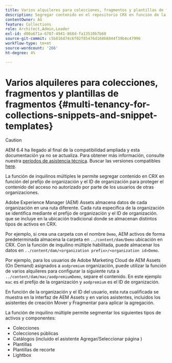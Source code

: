 ```yaml
---
title: Varios alquileres para colecciones, fragmentos y plantillas de fragmentos
description: Segregar contenido en el repositorio CRX en función de la organización del cliente para evitar el acceso no autorizado.
contentOwner: AG
feature: Collections
role: Architect,Admin,Leader
exl-id: d00a671a-6707-4941-868d-fa13510b7b60
source-git-commit: c5b816d74c6f02f85476d16868844f39b4c47996
workflow-type: tm+mt
source-wordcount: '266'
ht-degree: 4%

---
```


# Varios alquileres para colecciones, fragmentos y plantillas de fragmentos {#multi-tenancy-for-collections-snippets-and-snippet-templates}

>[!CAUTION]
>
>AEM 6.4 ha llegado al final de la compatibilidad ampliada y esta documentación ya no se actualiza. Para obtener más información, consulte nuestra [períodos de asistencia técnica](https://helpx.adobe.com/es/support/programs/eol-matrix.html). Buscar las versiones compatibles [here](https://experienceleague.adobe.com/docs/).

La función de inquilinos múltiples le permite segregar contenido en CRX en función del prefijo de organización y el ID de organización para proteger el contenido del acceso no autorizado por parte de los usuarios de otras organizaciones.

Adobe Experience Manager (AEM) Assets almacena datos de cada organización en una ruta diferente. Cada ruta específica de la organización se identifica mediante el prefijo de organización y el ID de organización.
que se incluye en la ubicación tradicional donde se almacenan distintos tipos de activos en CRX.

Por ejemplo, si crea una carpeta con el nombre `Demo`, AEM activos de forma predeterminada almacena la carpeta en `../content/dam/Demo` ubicación en CRX. Con la función de inquilino múltiple habilitada, puede almacenar los datos en `../content/dam/<organization prefix>/<organization id>Demo`.

Por ejemplo, para los usuarios de Adobe Marketing Cloud de AEM Assets (On Demand) asignados a `aodpremium` organización, puede utilizar la función de varios alquileres para configurar la siguiente ruta a `../content/dam/mac/aodpremiumDemo`, separe el contenido. En este ejemplo `mac` es el prefijo de la organización y `aodpremium` es el ID de organización.

En función de la organización y el ID del usuario, esta ruta cualificada se muestra en la interfaz de AEM Assets y en varios asistentes, incluidos los asistentes de creación Mover y Fragmentar para aplicar la agregación.

La función de inquilino múltiple permite segmentar los siguientes tipos de activos y componentes:

* Colecciones
* Colecciones públicas
* Catálogos (incluido el asistente Agregar/Seleccionar página )
* Plantillas
* Plantillas de recorte
* Lightbox
